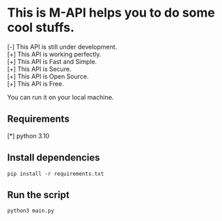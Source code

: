 # This is M-API helps you to do some cool stuffs.

[-] This API is still under development.<br>
[+] This API is working perfectly.<br>
[+] This API is Fast and Simple.<br>
[+] This API is Secure.<br>
[+] This API is Open Source.<br>
[+] This API is Free.<br>

You can run it on your local machine.

## Requirements

[*] python 3.10

## Install dependencies

```pip install -r requirements.txt```
## Run the script
```python3 main.py```






